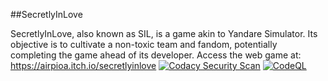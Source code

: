 ##SecretlyInLove

SecretlyInLove, also known as SIL, is a game akin to Yandare Simulator. Its objective is to cultivate a non-toxic team and fandom, potentially completing the game ahead of its developer.
Access the web game at: https://airpioa.itch.io/secretlyinlove
[![Codacy Security Scan](https://github.com/airpioa/SecretlyInLove/actions/workflows/codacy.yml/badge.svg)](https://github.com/airpioa/SecretlyInLove/actions/workflows/codacy.yml) [![CodeQL](https://github.com/airpioa/SecretlyInLove/actions/workflows/github-code-scanning/codeql/badge.svg)](https://github.com/airpioa/SecretlyInLove/actions/workflows/github-code-scanning/codeql)
